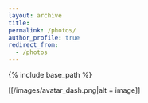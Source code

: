 ```yaml
---
layout: archive
title:
permalink: /photos/
author_profile: true
redirect_from:
  - /photos
---
```

{% include base_path %}

[[/images/avatar_dash.png|alt = image]]
